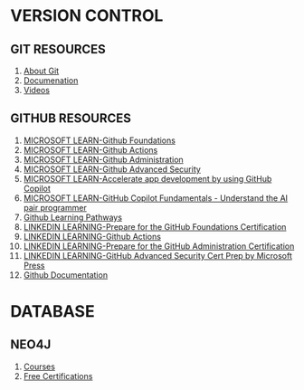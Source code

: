 # VERSION CONTROL
## GIT RESOURCES
1. <a href="https://git-scm.com/about" target="_blank">About Git</a>
1. <a href="https://git-scm.com/doc" target="_blank">Documenation</a>
1. <a href="https://git-scm.com/videos" target="_blank">Videos</a>

## GITHUB RESOURCES
1. <a href="https://learn.microsoft.com/en-us/collections/o1njfe825p602p?source=docs&sharingId=11F88745A88DCED9" target="_blank">MICROSOFT LEARN-Github Foundations</a>
2. <a href="https://learn.microsoft.com/en-us/collections/n5p4a5z7keznp5?&sharingId=11F88745A88DCED9" target="_blank">MICROSOFT LEARN-Github Actions</a>
3. <a href="https://learn.microsoft.com/en-us/collections/mom7u1gzjdxw03?&sharingId=11F88745A88DCED9" target="_blank">MICROSOFT LEARN-Github Administration</a>
4. <a href="https://learn.microsoft.com/en-us/collections/rqymc6yw8q5rey?&sharingId=11F88745A88DCED9" target="_blank">MICROSOFT LEARN-Github Advanced Security</a>
5. <a href="https://learn.microsoft.com/en-us/training/paths/accelerate-app-development-using-github-copilot/" target="_blank">MICROSOFT LEARN-Accelerate app development by using GitHub Copilot</a>
6. <a href="https://learn.microsoft.com/en-us/training/paths/copilot/" target="_blank">MICROSOFT LEARN-GitHub Copilot Fundamentals - Understand the AI pair programmer</a>
7. <a href="https://resources.github.com/learn/pathways/" target="_blank">Github Learning Pathways</a>
8. <a href="https://www.linkedin.com/learning/paths/prepare-for-the-github-foundations-certification?u=95141346" target="_blank">LINKEDIN LEARNING-Prepare for the GitHub Foundations Certification</a>
9. <a href="https://www.linkedin.com/learning-login/share?account=95141346&forceAccount=false&redirect=https%3A%2F%2Fwww.linkedin.com%2Flearning%2Fcert-prep-github-actions-by-microsoft-press%3Ftrk%3Dshare_ent_url%26shareId%3DaX2AUkmBRRaNL5KF0pSJzA%253D%253D" target="_blank">LINKEDIN LEARNING-Github Actions</a>
10. <a href="https://www.linkedin.com/learning/paths/prepare-for-the-github-administration-certification?u=95141346" target="_blank">LINKEDIN LEARNING-Prepare for the GitHub Administration Certification</a>
11. <a href="https://www.linkedin.com/learning-login/share?account=95141346&forceAccount=false&redirect=https%3A%2F%2Fwww.linkedin.com%2Flearning%2Fgithub-advanced-security-cert-prep-by-microsoft-press%3Ftrk%3Dshare_ent_url%26shareId%3Dj2KC15A1T2ikT9mmPc4rwQ%253D%253D" target="_blank">LINKEDIN LEARNING-GitHub Advanced Security Cert Prep by Microsoft Press</a>
12. <a href="https://docs.github.com/en" target="_blank">Github Documentation</a>

# DATABASE
## NEO4J
1. <a href="https://graphacademy.neo4j.com/categories/" target="_blank">Courses</a>
1. <a href="https://graphacademy.neo4j.com/certifications/" target="_blank">Free Certifications</a>
